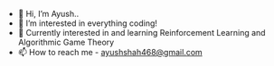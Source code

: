 - 👋 Hi, I’m Ayush..
- 👀 I’m interested in everything coding!
- 🌱 Currently interested in and learning Reinforcement Learning and Algorithmic Game Theory
- 📫 How to reach me - ayushshah468@gmail.com

<!---
ayush-shah0/ayush-shah0 is a ✨ special ✨ repository because its `README.md` (this file) appears on your GitHub profile.
You can click the Preview link to take a look at your changes.
--->
